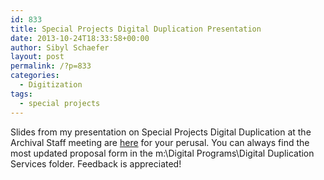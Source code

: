 ```yaml
---
id: 833
title: Special Projects Digital Duplication Presentation
date: 2013-10-24T18:33:58+00:00
author: Sibyl Schaefer
layout: post
permalink: /?p=833
categories:
  - Digitization
tags:
  - special projects
---
```

Slides from my presentation on Special Projects Digital Duplication at the Archival Staff meeting are [here](http://rockarch.org/programs/digital/bitsandbytes/wp-content/uploads/2013/10/Dig_Duplication1.html) for your perusal. You can always find the most updated proposal form in the m:\Digital Programs\Digital Duplication Services folder. Feedback is appreciated!
